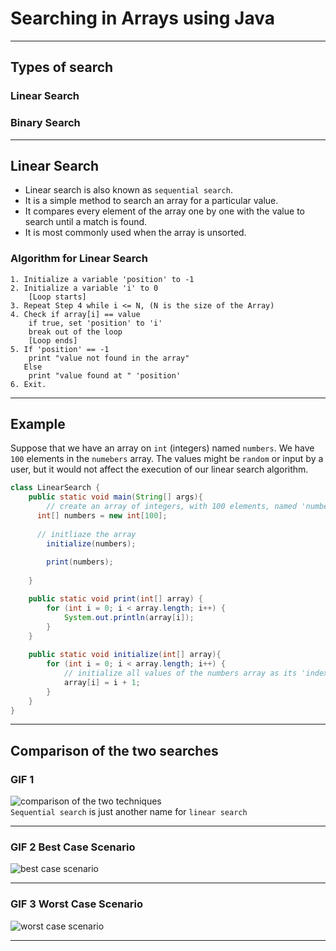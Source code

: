 # Searching in Arrays using Java

___  

## Types of search  
### Linear Search  
### Binary Search  

___

## Linear Search

- Linear search is also known as `sequential search`.
- It is a simple method to search an array for a particular value.
- It compares every element of the array one by one with the value to search until 
a match is found.
- It is most commonly used when the array is unsorted.

### Algorithm for Linear Search

```
1. Initialize a variable 'position' to -1
2. Initialize a variable 'i' to 0
    [Loop starts]
3. Repeat Step 4 while i <= N, (N is the size of the Array)
4. Check if array[i] == value  
    if true, set 'position' to 'i'
    break out of the loop
    [Loop ends]
5. If 'position' == -1
    print "value not found in the array"
   Else
    print "value found at " 'position'
6. Exit.
```
___  

## Example

Suppose that we have an array on `int` (integers) named `numbers`. We have `100` elements
in the `numebers` array. The values might be `random` or input by a user, but it would not affect
the execution of our linear search algorithm.
```java
class LinearSearch {
    public static void main(String[] args){
        // create an array of integers, with 100 elements, named 'numbers'
      int[] numbers = new int[100];
      
      // initliaze the array
        initialize(numbers);
        
        print(numbers);
        
    }

    public static void print(int[] array) {
        for (int i = 0; i < array.length; i++) {
            System.out.println(array[i]);
        }
    }
    
    public static void initialize(int[] array){
        for (int i = 0; i < array.length; i++) {
            // initialize all values of the numbers array as its 'index + 1'
            array[i] = i + 1;
        }
    }
}
```
___

## Comparison of the two searches

### GIF 1
![comparison of the two techniques](https://www.mathwarehouse.com/programming/images/binary-vs-linear-search/binary-and-linear-search-animations.gif)  
`Sequential search` is just another name for `linear search`

___

### GIF 2 Best Case Scenario
![best case scenario](https://www.mathwarehouse.com/programming/images/binary-vs-linear-search/linear-vs-binary-search-best-case.gif)

___

### GIF 3 Worst Case Scenario
![worst case scenario](https://www.mathwarehouse.com/programming/images/binary-vs-linear-search/linear-vs-binary-search-worst-case.gif)

___
